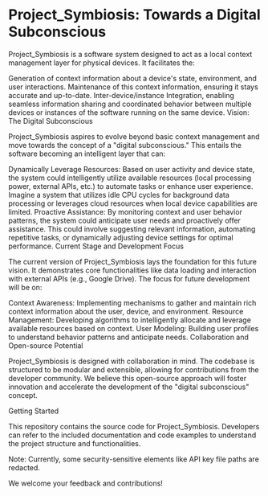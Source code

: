 # Project_Symbiosis: Towards a Digital Subconscious
Project_Symbiosis is a software system designed to act as a local context management layer for physical devices. It facilitates the:

Generation of context information about a device's state, environment, and user interactions.
Maintenance of this context information, ensuring it stays accurate and up-to-date.
Inter-device/instance Integration, enabling seamless information sharing and coordinated behavior between multiple devices or instances of the software running on the same device.
Vision: The Digital Subconscious

Project_Symbiosis aspires to evolve beyond basic context management and move towards the concept of a "digital subconscious." This entails the software becoming an intelligent layer that can:

Dynamically Leverage Resources: Based on user activity and device state, the system could intelligently utilize available resources (local processing power, external APIs, etc.) to automate tasks or enhance user experience. Imagine a system that utilizes idle CPU cycles for background data processing or leverages cloud resources when local device capabilities are limited.
Proactive Assistance: By monitoring context and user behavior patterns, the system could anticipate user needs and proactively offer assistance. This could involve suggesting relevant information, automating repetitive tasks, or dynamically adjusting device settings for optimal performance.
Current Stage and Development Focus

The current version of Project_Symbiosis lays the foundation for this future vision. It demonstrates core functionalities like data loading and interaction with external APIs (e.g., Google Drive). The focus for future development will be on:

Context Awareness: Implementing mechanisms to gather and maintain rich context information about the user, device, and environment.
Resource Management: Developing algorithms to intelligently allocate and leverage available resources based on context.
User Modeling: Building user profiles to understand behavior patterns and anticipate needs.
Collaboration and Open-source Potential

Project_Symbiosis is designed with collaboration in mind. The codebase is structured to be modular and extensible, allowing for contributions from the developer community. We believe this open-source approach will foster innovation and accelerate the development of the "digital subconscious" concept.

Getting Started

This repository contains the source code for Project_Symbiosis. Developers can refer to the included documentation and code examples to understand the project structure and functionalities.

Note: Currently, some security-sensitive elements like API key file paths are redacted.

We welcome your feedback and contributions!
